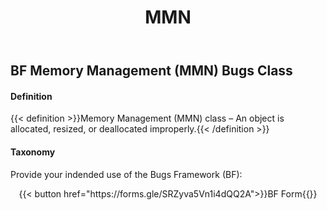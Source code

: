 ﻿---
weight: 3
title: "MMN"
---
## BF Memory Management (MMN) Bugs Class 

#### Definition
{{< definition >}}Memory Management (MMN) class – An object is allocated, resized, or deallocated improperly.{{< /definition >}}

####  Taxonomy

Provide your indended use of the Bugs Framework (BF):

<div style="text-align:center">{{< button href="https://forms.gle/SRZyva5Vn1i4dQQ2A">}}BF Form{{</button>}}</div>